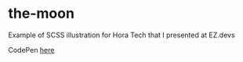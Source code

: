 # the-moon
Example of SCSS illustration for Hora Tech that I presented at EZ.devs

CodePen [here](https://codepen.io/hasenkday/pen/RwKxGxV)
